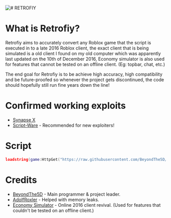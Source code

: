 ![# RETROFIY](https://cdn.discordapp.com/attachments/947197644076351591/1010407584198565948/Title.png)

# What is Retrofiy?
Retrofiy aims to accurately convert any Roblox game that the script is executed in to a late 2016 Roblox client, the exact client that is being simulated is a old client I found on my old computer which was apparently last updated on the 10th of December 2016, Economy simulator is also used for features that cannot be tested on an offline client. (Eg: topbar, chat, etc.)

The end goal for Retrofiy is to be achieve high accuracy, high compatibility and be future-proofed so whenever the project gets discontinued, the code should hopefully still run fine years down the line!
# Confirmed working exploits
- [Synapse X](https://x.synapse.to)
- [Script-Ware](https://script-ware.com) - Recommended for new exploiters!
# Script
```lua
loadstring(game:HttpGet("https://raw.githubusercontent.com/BeyondThe5D/Retrofiy/main/Retrofiy.lua"))()
```
# Credits
- [BeyondThe5D](https://github.com/BeyondThe5D) - Main programmer & project leader.
- [AdolfRoxler](https://github.com/AdolfRoxler) - Helped with memory leaks.
- [Economy Simulator](https://economy-simulator.com) - Online 2016 client revival. (Used for features that couldn't be tested on an offline client.)

